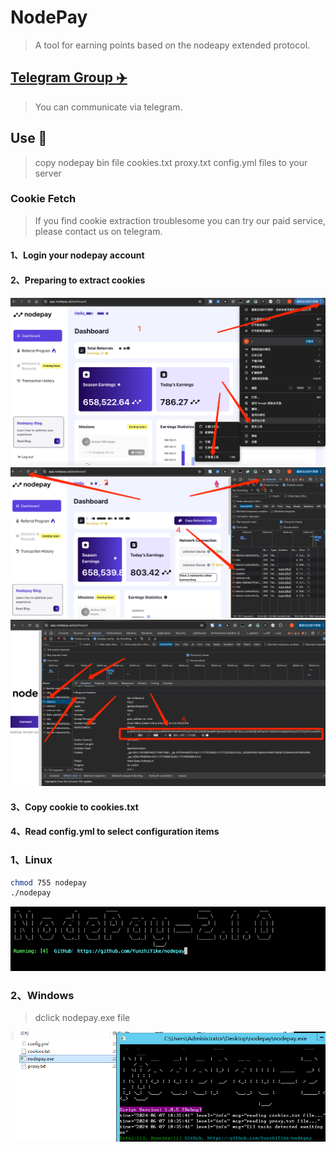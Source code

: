 # NodePay
> A tool for earning points based on the nodeapy extended protocol.

## [Telegram Group ✈️](https://t.me/+iergzCgtkw9iZWFl)
> You can communicate via telegram.

## Use 🚗
> copy nodepay bin file cookies.txt proxy.txt config.yml files to your server

### Cookie Fetch
> If you find cookie extraction troublesome you can try our paid service, please contact us on telegram.

#### 1、Login your nodepay account
#### 2、Preparing to extract cookies
![img_2.png](img_2.png)
![img_3.png](img_3.png)
![img_4.png](img_4.png)
#### 3、Copy cookie to cookies.txt
#### 4、Read config.yml to select configuration items


### 1、Linux
``` bash
chmod 755 nodepay
./nodepay
```

![img.png](img.png)

### 2、Windows
> dclick nodepay.exe file

![img_1.png](img_1.png)